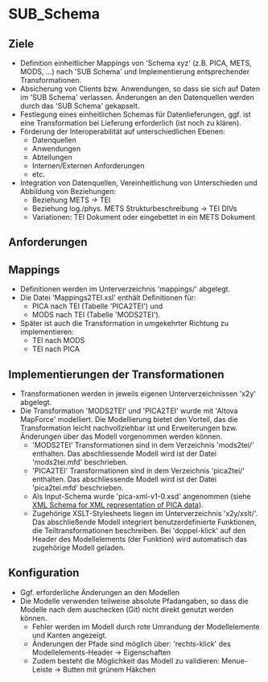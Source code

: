 SUB_Schema
==========

## Ziele
* Definition einheitlicher Mappings von 'Schema xyz' (z.B. PICA, METS, MODS, ...) nach 'SUB Schema' und Implementierung entsprechender Transformationen.
* Absicherung von Clients bzw. Anwendungen, so dass sie sich auf Daten im 'SUB Schema' verlassen. Änderungen an den Datenquellen werden durch das 'SUB Schema' gekapselt.
* Festlegung eines einheitlichen Schemas für Datenlieferungen, ggf. ist eine Transformation bei Lieferung erforderlich (ist noch zu klären).
* Förderung der Interoperabilität auf unterschiedlichen Ebenen:
    * Datenquellen
    * Anwendungen
    * Abteilungen
    * Internen/Externen Anforderungen
    * etc.
* Integration von Datenquellen, Vereinheitlichung von Unterschieden und Abbildung von Beziehungen:
    * Beziehung METS -> TEI
    * Beziehung log./phys. METS Strukturbeschreibung -> TEI DIVs
    * Variationen: TEI Dokument oder eingebettet in ein METS Dokument

## Anforderungen

## Mappings
* Definitionen werden im Unterverzeichnis 'mappings/' abgelegt.
* Die Datei 'Mappings2TEI.xsl' enthält Definitionen für:
    * PICA nach TEI (Tabelle 'PICA2TEI') und
    * MODS nach TEI (Tabelle 'MODS2TEI').
* Später ist auch die Transformation in umgekehrter Richtung zu implementieren:
    * TEI nach MODS
    * TEI nach PICA

## Implementierungen der Transformationen
* Transformationen werden in jeweils eigenen Unterverzeichnissen 'x2y' abgelegt.
* Die Transformation 'MODS2TEI' und 'PICA2TEI' wurde mit 'Altova MapForce' modelliert. Die Modellierung bietet den Vorteil, das die Transformation leicht nachvollziehbar ist und Erweiterungen bzw. Änderungen über das Modell vorgenommen werden können.
    * 'MODS2TEI' Transformationen sind in dem Verzeichnis 'mods2tei/' enthalten. Das abschliessende Modell wird ist der Datei 'mods2tei.mfd' beschrieben.
    * 'PICA2TEI' Transformationen sind in dem Verzeichnis 'pica2tei/' enthalten. Das abschliessende Modell wird ist der Datei 'pica2tei.mfd' beschrieben.
    * Als Input-Schema wurde 'pica-xml-v1-0.xsd' angenommen (siehe [XML Schema for XML representation of PICA data](https://github.com/gbv/PICA-Record/blob/master/pica-xml-v1-0.xsd)).
    * Zugehörige XSLT-Stylesheets liegen im Unterverzeichnis 'x2y/xslt/'. Das abschließende Modell integriert benutzerdefinierte Funktionen, die Teiltransformationen beschreiben. Bei 'doppel-klick' auf den Header des Modellelements (der Funktion) wird automatisch das zugehörige Modell geladen.


## Konfiguration
* Ggf. erforderliche Änderungen an den Modellen
* Die Modelle verwenden teilweise absolute Pfadangaben, so dass die Modelle nach dem auschecken (Git) nicht direkt genutzt werden können.
    * Fehler werden im Modell durch rote Umrandung der Modellelemente und Kanten angezeigt.
    * Änderungen der Pfade sind möglich über: 'rechts-klick' des Modellelements-Header -> Eigenschaften
    * Zudem besteht die Möglichkeit das Modell zu validieren: Menue-Leiste -> Butten mit grünem Häkchen




